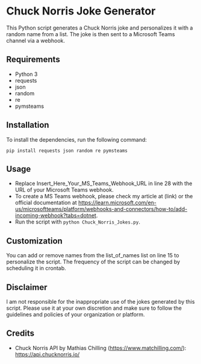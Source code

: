 # Chuck Norris Joke Generator
This Python script generates a Chuck Norris joke and personalizes it with a random name from a list. The joke is then sent to a Microsoft Teams channel via a webhook.

## Requirements
- Python 3
- requests
- json
- random
- re
- pymsteams

## Installation
To install the dependencies, run the following command:

`pip install requests json random re pymsteams`

## Usage
- Replace Insert_Here_Your_MS_Teams_Webhook_URL in line 28 with the URL of your Microsoft Teams webhook.
- To create a MS Teams webhook, please check my article at (link) or the official documentation at https://learn.microsoft.com/en-us/microsoftteams/platform/webhooks-and-connectors/how-to/add-incoming-webhook?tabs=dotnet.
- Run the script with `python Chuck_Norris_Jokes.py`.

## Customization
You can add or remove names from the list_of_names list on line 15 to personalize the script.
The frequency of the script can be changed by scheduling it in crontab.

## Disclaimer
I am not responsible for the inappropriate use of the jokes generated by this script. Please use it at your own discretion and make sure to follow the guidelines and policies of your organization or platform.

## Credits
- Chuck Norris API by Mathias Chilling (https://www.matchilling.com/): https://api.chucknorris.io/
